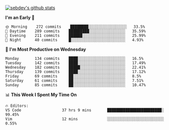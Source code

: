 [![sebdev's github stats](https://github-readme-stats.vercel.app/api?username=sebdeveloper6952&theme=vue-dark)](https://github.com/anuraghazra/github-readme-stats)
<!--START_SECTION:waka-->
**I'm an Early 🐤** 

```text
🌞 Morning    272 commits    ████████░░░░░░░░░░░░░░░░░   33.5% 
🌆 Daytime    289 commits    █████████░░░░░░░░░░░░░░░░   35.59% 
🌃 Evening    211 commits    ██████░░░░░░░░░░░░░░░░░░░   25.99% 
🌙 Night      40 commits     █░░░░░░░░░░░░░░░░░░░░░░░░   4.93%

```
📅 **I'm Most Productive on Wednesday** 

```text
Monday       134 commits    ████░░░░░░░░░░░░░░░░░░░░░   16.5% 
Tuesday      142 commits    ████░░░░░░░░░░░░░░░░░░░░░   17.49% 
Wednesday    182 commits    █████░░░░░░░░░░░░░░░░░░░░   22.41% 
Thursday     139 commits    ████░░░░░░░░░░░░░░░░░░░░░   17.12% 
Friday       69 commits     ██░░░░░░░░░░░░░░░░░░░░░░░   8.5% 
Saturday     61 commits     ██░░░░░░░░░░░░░░░░░░░░░░░   7.51% 
Sunday       85 commits     ██░░░░░░░░░░░░░░░░░░░░░░░   10.47%

```


📊 **This Week I Spent My Time On** 

```text
🔥 Editors: 
VS Code                  37 hrs 9 mins       ████████████████████████░   99.45% 
Vim                      12 mins             ░░░░░░░░░░░░░░░░░░░░░░░░░   0.55%

```


<!--END_SECTION:waka-->
